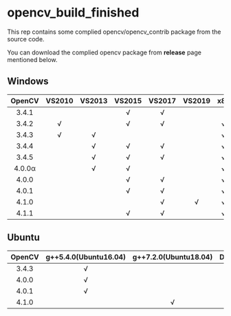 # opencv_build_finished

This rep contains some complied opencv/opencv_contrib package from the source code.

You can download the complied opencv package from **release** page mentioned below.

## Windows
| OpenCV | VS2010 | VS2013 | VS2015 | VS2017 | VS2019 |  x86 |  x64  | mingw53_32   | contrib | 
|:------:|:------:|:------:|:------:|:------:|:------:|:----:|:-----:|:------------:|:-------:|
| 3.4.1  |        |        |   √    |   √    |        |      |  √    |              |         |
| 3.4.2  |     √  |        |   √    |   √    |        |   √  |  √    |              |  √      |
| 3.4.3  |     √  |   √    |        |        |        |   √  |  √    |      √       |  √      |
| 3.4.4  |        |   √    |   √    |   √    |        |   √  |  √    |              |  √      |
| 3.4.5  |        |   √    |   √    |   √    |        |   √  |  √    |              |  √      |
| 4.0.0α |        |   √    |   √    |        |        |   √  |  √    |              |  √      |
| 4.0.0  |        |        |   √    |   √    |        |   √  |  √    |      √       |  √      |
| 4.0.1  |        |        |   √    |   √    |        |   √  |  √    |              |  √      |
| 4.1.0  |        |        |        |   √    |    √   |   √  |  √    |              |  √      |
| 4.1.1  |        |        |   √    |   √    |        |   √  |  √    |              |  √      |

## Ubuntu
| OpenCV | g++5.4.0(Ubuntu16.04)  |g++7.2.0(Ubuntu18.04)| Debug/Release| contrib_module | 
|:------:|:----------------------:|:-------------------:|:------------:|:--------------:|
| 3.4.3  |      √                 |                     |        √     |         √      |
| 4.0.0  |      √                 |                     |        √     |         √      |
| 4.0.1  |      √                 |                     |        √     |         √      |
| 4.1.0  |                        |         √           |    Release   |         √      |
